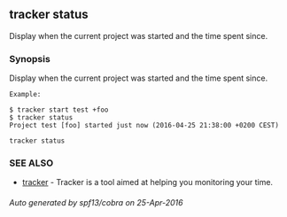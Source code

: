 ## tracker status

Display when the current project was started and the time spent since.

### Synopsis


Display when the current project was started and the time spent since.

	Example:

	$ tracker start test +foo
	$ tracker status
	Project test [foo] started just now (2016-04-25 21:38:00 +0200 CEST)

```
tracker status
```

### SEE ALSO
* [tracker](tracker.md)	 - Tracker is a tool aimed at helping you monitoring your time.

###### Auto generated by spf13/cobra on 25-Apr-2016
